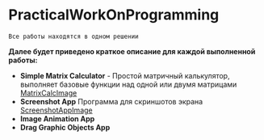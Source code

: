 # PracticalWorkOnProgramming
    Все работы находятся в одном решении
__Далее будет приведено краткое описание для каждой выполненной работы:__
- __Simple Matrix Calculator__ - 
    Простой матричный калькулятор, выполняет базовые функции над одной или двумя матрицами
    [MatrixCalcImage](View1.png)
- __Screenshot App__
    Программа для скриншотов экрана
    [ScreenshotAppImage](View2.png)
- __Image Animation App__
- __Drag Graphic Objects App__
